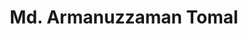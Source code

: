 ---
layout: page
title:  Md. Armanuzzaman Tomal
description: Fall 2019 -
img: assets/img/members/tomal.jpg
importance: 3
category: PhD Students
redirect: https://tomal-kuet.github.io/armanuzzaman/
---